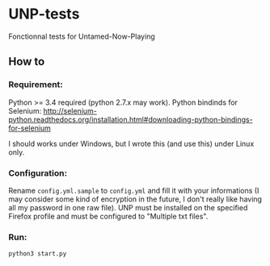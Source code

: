 # UNP-tests
Fonctionnal tests for Untamed-Now-Playing

How to
--------------------------------------

### Requirement:
Python >= 3.4 required (python 2.7.x may work).
Python bindinds for Selenium: http://selenium-python.readthedocs.org/installation.html#downloading-python-bindings-for-selenium

I should works under Windows, but I wrote this (and use this) under Linux only.

### Configuration:
Rename `config.yml.sample` to `config.yml` and fill it with your informations (I may consider some kind of encryption in the future, I don't really like having all my password in one raw file).
UNP must be installed on the specified Firefox profile and must be configured to "Multiple txt files".

### Run:

    python3 start.py
